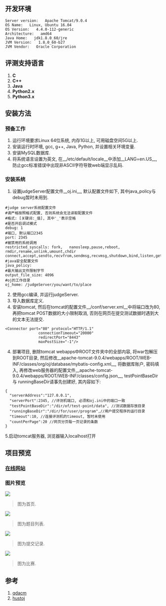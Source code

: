 ## 开发环境
```
Server version:   Apache Tomcat/9.0.4
OS Name:   Linux, Ubuntu 16.04
OS Version:   4.4.0-112-generic
Architecture:   amd64
Java Home:   jdk1.8.0_60/jre
JVM Version:   1.8.0_60-b27
JVM Vendor:   Oracle Corporation
```
## 评测支持语言
1. __C__
2. __C++__
3. __Java__
4. __Python2.x__
5. __Python3.x__

## 安装方法

### 预备工作
1. 运行环境要求Linux 64位系统, 内存1G以上, 可用磁盘空间5G以上.
2. 安装运行时环境, gcc, g++, Java, Python, 并设置相关环境变量.
3. 安装MySQL数据库.
4. 将系统语言设置为英文, 在__/etc/default/locale__中添加__LANG=en.US__, 防止gcc标准错误中出现非ASCII字符导致web端显示乱码.

### 安装系统
1. 设置judgeServer配置文件__oj.ini__, 默认配置文件如下, 其中java_policy与debug暂时未用到.
```
#judge server系统配置文件
#请严格按照格式配置, 否则系统会无法读取配置文件
#格式: [关键词:_值], 其中'_'表示空格
#是否开启调试模式
debug: 1
#端口, 默认端口2345
port: 2345
#被禁用的系统调用
restricted_syscalls: fork,   nanosleep,pause,reboot,   rmdir,rename,unlink,umount,chdir   connect,accept,sendto,recvfrom,sendmsg,recvmsg,shutdown,bind,listen,getsockname,getpeername,socketpair,setsockopt,getsockopt
#java安全配置文件
java_policy:
#最大输出文件限制字节
output_file_size: 4096
#oj的工作目录
oj_home: /judgeServer/you/want/to/place
```
2. 使用gcc编译, 并运行judgeServer.
3. 导入数据库定义.
4. 安装tomcat, 然后在tomcat的配置文件__/conf/server.xml__中将端口改为80, 再把tomcat POST数据的大小限制取消, 否则在网页在提交测试数据时遇到大的文本无法提交.
```
<Connector port="80" protocol="HTTP/1.1"
               connectionTimeout="20000"
               redirectPort="8443" 
               maxPostSize="-1"/>
```
4. 部署项目, 删除tomcat webapps中ROOT文件夹中的全部内容, 将war包解压到ROOT目录, 然后修改__apache-tomcat-9.0.4/webapps/ROOT/WEB-INF/classes/org/oj/database/mybatis-config.xml__, 将数据库账户, 密码填入, 再修改web服务器的配置文件__apache-tomcat-9.0.4/webapps/ROOT/WEB-INF/classes/config.json__, testPointBaseDir与 runningBaseDir请事先创建好, 其内容如下:
```
{
  "serverAddress":"127.0.0.1",
  "serverPort":2345, //评测机端口, 必须和oj.ini中的端口一致
  "testPointBaseDir":"/dir/of/test-point/data", //测试数据存放目录
  "runningBaseDir":"/dir/for/user/program",//用户提交程序的运行目录
  "timeout":10, //连接评测机的timeout, 暂时未使用
  "countPerPage":20 //网页分页每一页记录的条数
}
```
5.启动tomcat服务器, 浏览器输入localhost打开

## 项目预览
### [在线网站](http://oj.xy1234.cc/)
### 图片预览
![](https://raw.githubusercontent.com/xanarry/oj/master/demo-pics/home.png)
> 图为首页.

![](https://raw.githubusercontent.com/xanarry/oj/master/demo-pics/problem-list.png)
> 图为题目列表.

![](https://raw.githubusercontent.com/xanarry/oj/master/demo-pics/submit-record.png)
> 图为提交记录.

![](https://raw.githubusercontent.com/xanarry/oj/master/demo-pics/contest-overview.png)
> 图为比赛.

## 参考
1. [qdacm](https://qdacm.com/)
2. [hustoj](https://github.com/zhblue/hustoj)
